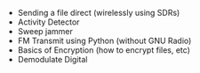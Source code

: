 - Sending a file direct (wirelessly using SDRs)
- Activity Detector
- Sweep jammer
- FM Transmit using Python (without GNU Radio)
- Basics of Encryption (how to encrypt files, etc)
- Demodulate Digital